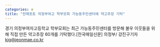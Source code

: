 ```yaml
---
categories: e
title: "전매포토 의정부여고 학부모회 가능동주민센터에 약고추장 기탁"
---
```

경기 의정부여자고등학교 학부모회는 최근 가능동주민센터를 방문해 불우 이웃들을 위해 직접 만든 약고추장 60개를 기탁했다.[전국매일신문] 의정부/ 강진구기자 kjg@jeonmae.co.kr